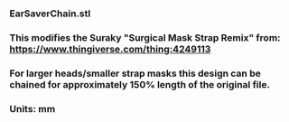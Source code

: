 ### EarSaverChain.stl

### This modifies the Suraky "Surgical Mask Strap Remix" from: https://www.thingiverse.com/thing:4249113
### For larger heads/smaller strap masks this design can be chained for approximately 150% length of the original file.
### Units: mm
